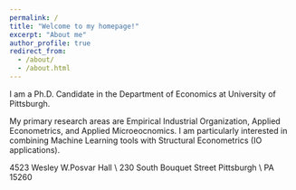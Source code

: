 ```yaml
---
permalink: /
title: "Welcome to my homepage!"
excerpt: "About me"
author_profile: true
redirect_from: 
  - /about/
  - /about.html
---
```


I am a Ph.D. Candidate in the Department of Economics at University of Pittsburgh.

My primary research areas are Empirical Industrial Organization, Applied Econometrics, and Applied Microeocnomics. I am particularly interested in combining Machine Learning tools with Structural Econometrics (IO applications).

4523 Wesley W.Posvar Hall \\
230 South Bouquet Street Pittsburgh \\
PA 15260
